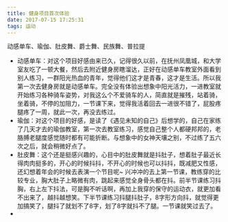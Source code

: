 ```yaml
---
title: 健身项目首次体验
date: 2017-07-15 17:25:31
tags: 运动
---
```


动感单车、瑜伽、肚皮舞、爵士舞、民族舞、普拉提  

* 动感单车：对这个项目好感由来已久，记得很久以前，在抚州凤凰城，和大学室友吃了一顿大餐，然后去附近健身房瞎溜达，正好在动感单车教室外面看到别人练习，一群阳光热血的青年，觉得他们这才是青春，这才是生活。所以我第一次去健身房就是动感单车。完全没有体验出想象中阳光活力，一进教室就开始练习各种骑车姿势，对我这么个不爱骑车的人，简直就是摧残，站着骑，坐着骑，不停的加阻力，一节课下来，觉得我活着回去一进很不错了，屁股疼腿疼了一周，就此一次，再没去练过。
* 瑜伽：对这个项目的好感，是读了《遇见未知的自己》后想学的，自己在家练了几天才去的瑜伽教室，第一次去教室练习，感觉自己整个人都硬邦邦的，老胳膊老腿度感觉随时都有可能折断。与想象中的女神天壤之别，不过练了五六次之后，就会稍微好点了。  
* 肚皮舞：这个还是挺感兴趣的，心目中的肚皮舞就是抖肚子，想着肚子最近长得肉肉挺多的，开心的时候抖抖，不开心的时候也可以抖抖，既减肥又性感，还幻想着年会的时候去表演一个节目呢~  兴冲冲的去上第一节课，教练穿的比较专业，胸大肚子上略微有肉，跳起来感觉全身骨头都在抖。前半节课练习抖胸，右上左下抖法，可是胸不听话啊，再加上我穿的保守的运动衣，就更加看不出来了，越抖越想笑。下半节课练习抖腿抖肚子，8字形方向抖，就觉得更加搞笑了，腿抖了就划不了8字，划了8字就抖不了腿。一节课就笑过去了。
* 